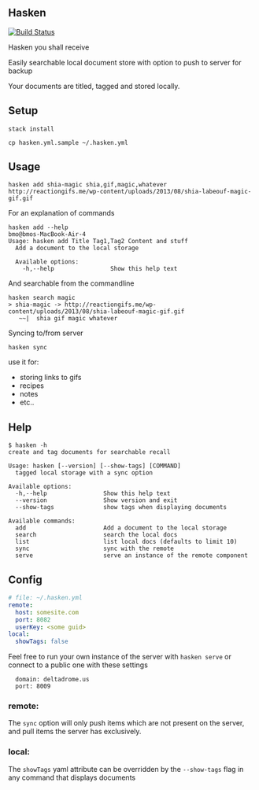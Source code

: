Hasken
----

[![Build Status](https://travis-ci.org/tippenein/hasken.svg?branch=master)](https://travis-ci.org/tippenein/hasken)

Hasken you shall receive

Easily searchable local document store with option to push to server for backup

Your documents are titled, tagged and stored locally.

## Setup

`stack install`

`cp hasken.yml.sample ~/.hasken.yml`


## Usage

```
hasken add shia-magic shia,gif,magic,whatever http://reactiongifs.me/wp-content/uploads/2013/08/shia-labeouf-magic-gif.gif
```

For an explanation of commands

```
hasken add --help                                                                                                                                                                                                    bmo@bmos-MacBook-Air-4
Usage: hasken add Title Tag1,Tag2 Content and stuff
  Add a document to the local storage

  Available options:
    -h,--help                Show this help text
```

And searchable from the commandline

```
hasken search magic
> shia-magic -> http://reactiongifs.me/wp-content/uploads/2013/08/shia-labeouf-magic-gif.gif
   ~~|  shia gif magic whatever
```

Syncing to/from server

```
hasken sync
```

use it for:
  - storing links to gifs
  - recipes
  - notes
  - etc..

## Help

```
$ hasken -h
create and tag documents for searchable recall

Usage: hasken [--version] [--show-tags] [COMMAND]
  tagged local storage with a sync option

Available options:
  -h,--help                Show this help text
  --version                Show version and exit
  --show-tags              show tags when displaying documents

Available commands:
  add                      Add a document to the local storage
  search                   search the local docs
  list                     list local docs (defaults to limit 10)
  sync                     sync with the remote
  serve                    serve an instance of the remote component
```

## Config

```yaml
# file: ~/.hasken.yml
remote:
  host: somesite.com
  port: 8082
  userKey: <some guid>
local:
  showTags: false
```

Feel free to run your own instance of the server with `hasken serve` or connect to a public one with these settings
```
  domain: deltadrome.us
  port: 8009
```

### remote:
The `sync` option will only push items which are not present on the server, and pull items
the server has exclusively.

### local:
The `showTags` yaml attribute can be overridden by the `--show-tags` flag in any command that displays documents
